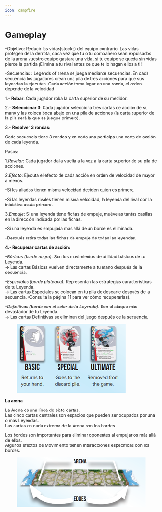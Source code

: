 ```yaml
---
icon: campfire
---
```


# Gameplay

-Objetivo: Reducir las vidas(stocks) del equipo contrario. Las vidas protegen de la derrota, cada vez que tu o tu compañero sean expulsados de la arena vuestro equipo gastara una vida, si tu equipo se queda sin vidas pierde la partida ¡Elimina a tu rival antes de que te lo hagan ellos a ti!

-Secuencias : Legends of arena se juega mediante secuencias. En cada secuencia los jugadores crean una pila de tres acciones para que sus leyendas la ejecuten. Cada acción toma lugar en una ronda, el orden depende de la velocidad

1.- **Robar**: Cada jugador roba la carta superior de su medidor.

2.- **Seleccionar 3**: Cada jugador selecciona tres cartas de acción de su mano y las coloca boca abajo en una pila de acciones (la carta superior de la pila será la que se juegue primero).

3.- **Resolver 3 rondas:**&#x20;

Cada secuencia tiene 3 rondas y en cada una participa una carta de acción de cada leyenda.

Pasos:

&#x20;    1._Revelar_: Cada jugador da la vuelta a la vez a la carta superior de su pila de acciones.

&#x20;    2._Efecto_: Ejecuta el efecto de cada acción en orden de velocidad de mayor a menos.

&#x20;      -Si los aliados tienen misma velocidad deciden quien es primero.

&#x20;     -Si las leyendas rivales tienen misma velocidad, la leyenda del rival con la iniciativa actúa primero.

&#x20;  3._Empuje_: Si una leyenda tiene fichas de empuje, muévelas tantas casillas en la dirección indicada por las fichas.

&#x20;   -Si una leyenda es empujada mas allá de un borde es eliminada.

-Después retira todas las fichas de empuje de todas las leyendas.

**4.- Recuperar cartas de acción:**

&#x20;_-Básicas (borde negro)._ Son los movimientos de utilidad básicos de tu Leyenda.\
→ Las cartas Básicas vuelven directamente a tu mano después de la secuencia.

_-Especiales (borde plateado)._ Representan las estrategias características de tu Leyenda.\
→ Las cartas Especiales se colocan en tu pila de descarte después de la secuencia. (Consulta la página 11 para ver cómo recuperarlas).

_-Definitivas (borde con el color de la Leyenda)_. Son el ataque más devastador de tu Leyenda.\
→ Las cartas Definitivas se eliminan del juego después de la secuencia.

<figure><img src=".gitbook/assets/image (4).png" alt=""><figcaption></figcaption></figure>

**La arena**&#x20;

La Arena es una línea de siete cartas.\
Las cinco cartas centrales son espacios que pueden ser ocupados por una o más Leyendas.\
Las cartas en cada extremo de la Arena son los bordes.

Los bordes son importantes para eliminar oponentes al empujarlos más allá de ellos.\
Algunos efectos de Movimiento tienen interacciones específicas con los bordes.

<figure><img src=".gitbook/assets/image (5).png" alt=""><figcaption></figcaption></figure>

















